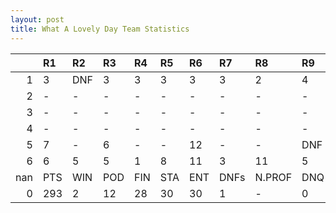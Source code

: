 ```yaml
---
layout: post 
title: What A Lovely Day Team Statistics
--- 
```


|     | R1   | R2   | R3   | R4   | R5   | R6   | R7   | R8     | R9   | R10   | R11   | R12   | Points   | Pos   |
|----:|:-----|:-----|:-----|:-----|:-----|:-----|:-----|:-------|:-----|:------|:------|:------|:---------|:------|
|   1 | 3    | DNF  | 3    | 3    | 3    | 3    | 3    | 2      | 4    | 4     | 8     | 7     | 130.0    | 2.0   |
|   2 | -    | -    | -    | -    | -    | -    | -    | -      | -    | -     | -     | -     | nan      | nan   |
|   3 | -    | -    | -    | -    | -    | -    | -    | -      | -    | -     | -     | -     | nan      | nan   |
|   4 | -    | -    | -    | -    | -    | -    | -    | -      | -    | -     | -     | -     | nan      | nan   |
|   5 | 7    | -    | 6    | -    | -    | 12   | -    | -      | DNF  | -     | 12    | 1     | 54.0     | 7.0   |
|   6 | 6    | 5    | 5    | 1    | 8    | 11   | 3    | 11     | 5    | 2     | 2     | 7     | 109.0    | 4.0   |
| nan | PTS  | WIN  | POD  | FIN  | STA  | ENT  | DNFs | N.PROF | DNQ  | %FIN  | PPR   | BST   | CHA      | RNK   |
|   0 | 293  | 2    | 12   | 28   | 30   | 30   | 1    | -      | 0    | 93.3  | 9.77  | 1     | 0        | 7     |